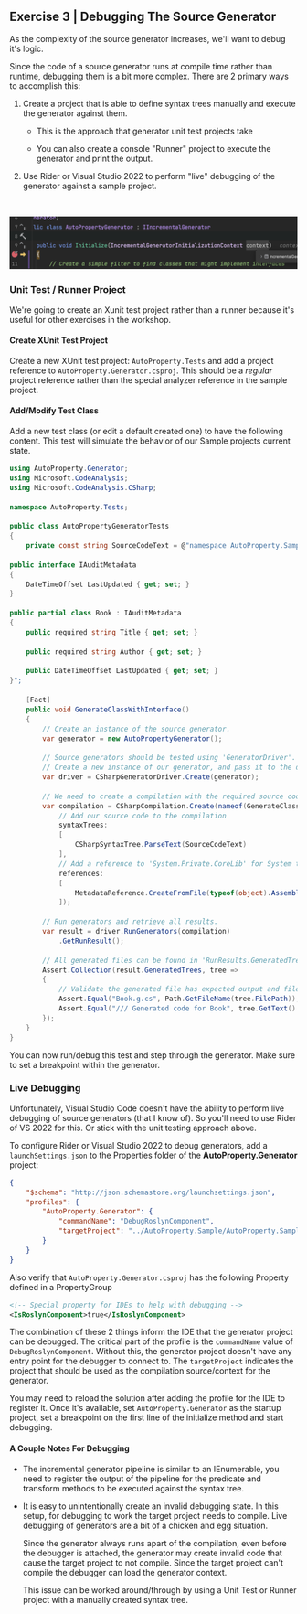 ## Exercise 3 | Debugging The Source Generator

As the complexity of the source generator increases, we'll want to debug
it's logic. 

Since the code of a source generator runs at compile time rather than runtime, debugging them is a bit more complex. There are 2 primary ways to accomplish this:

1) Create a project that is able to define syntax trees manually and execute the generator against them.

    - This is the approach that generator unit test projects take

    - You can also create a console "Runner" project to execute the generator and print the output.

2) Use Rider or Visual Studio 2022 to perform "live" debugging of the generator against a sample project.

<br />

![alt text](../images/debugger.png)

### Unit Test / Runner Project

We're going to create an Xunit test project rather than a runner because it's useful for other exercises in the workshop.

#### Create XUnit Test Project

Create a new XUnit test project: `AutoProperty.Tests` and add a project reference to `AutoProperty.Generator.csproj`. This should be a _regular_ project reference rather than the special analyzer reference in the sample project.

#### Add/Modify Test Class

Add a new test class (or edit a default created one) to have the following content. This test will simulate the behavior of our Sample projects current state.

```csharp
using AutoProperty.Generator;
using Microsoft.CodeAnalysis;
using Microsoft.CodeAnalysis.CSharp;

namespace AutoProperty.Tests;

public class AutoPropertyGeneratorTests
{
    private const string SourceCodeText = @"namespace AutoProperty.Sample;

public interface IAuditMetadata
{
    DateTimeOffset LastUpdated { get; set; }
}

public partial class Book : IAuditMetadata
{
    public required string Title { get; set; }

    public required string Author { get; set; }

    public DateTimeOffset LastUpdated { get; set; }
}";

    [Fact]
    public void GenerateClassWithInterface()
    {
        // Create an instance of the source generator.
        var generator = new AutoPropertyGenerator();

        // Source generators should be tested using 'GeneratorDriver'.
        // Create a new instance of our generator, and pass it to the driver
        var driver = CSharpGeneratorDriver.Create(generator);

        // We need to create a compilation with the required source code.
        var compilation = CSharpCompilation.Create(nameof(GenerateClassWithInterface),
            // Add our source code to the compilation
            syntaxTrees:
            [
                CSharpSyntaxTree.ParseText(SourceCodeText)
            ],
            // Add a reference to 'System.Private.CoreLib' for System types
            references:
            [
                MetadataReference.CreateFromFile(typeof(object).Assembly.Location)
            ]);

        // Run generators and retrieve all results.
        var result = driver.RunGenerators(compilation)
            .GetRunResult();

        // All generated files can be found in 'RunResults.GeneratedTrees'.
        Assert.Collection(result.GeneratedTrees, tree =>
        {
            // Validate the generated file has expected output and filename
            Assert.Equal("Book.g.cs", Path.GetFileName(tree.FilePath));
            Assert.Equal("/// Generated code for Book", tree.GetText().ToString());
        });
    }
}
```

You can now run/debug this test and step through the generator. Make sure to set a breakpoint within the generator.

### Live Debugging

Unfortunately, Visual Studio Code doesn't have the ability to perform live debugging of source generators (that I know of). So you'll need to use Rider of VS 2022 for this. Or stick with the unit testing approach above.

To configure Rider or Visual Studio 2022 to debug generators, add a `launchSettings.json` to the Properties folder of the **AutoProperty.Generator** project:

```json
{
	"$schema": "http://json.schemastore.org/launchsettings.json",
	"profiles": {
		"AutoProperty.Generator": {
			"commandName": "DebugRoslynComponent",
			"targetProject": "../AutoProperty.Sample/AutoProperty.Sample.csproj"
		}
	}
}
```

Also verify that `AutoProperty.Generator.csproj` has the following Property defined in a PropertyGroup

```xml
<!-- Special property for IDEs to help with debugging -->
<IsRoslynComponent>true</IsRoslynComponent>
```

The combination of these 2 things inform the IDE that the generator project can be debugged. The critical part of the profile is the `commandName` value of `DebugRoslynComponent`. Without this, the generator project doesn't have any entry point for the debugger to connect to. The `targetProject` indicates the project that should be used as the compilation source/context for the generator.

You may need to reload the solution after adding the profile for the IDE to register it. Once it's available, set `AutoProperty.Generator` as the startup project, set a breakpoint on the first line of the initialize method and start debugging.

#### A Couple Notes For Debugging

- The incremental generator pipeline is similar to an IEnumerable, you need to register the output of the pipeline for the predicate and transform methods to be executed against the syntax tree.

- It is easy to unintentionally create an invalid debugging state. In this setup, for debugging to work the target project needs to compile. Live debugging of generators are a bit of a chicken and egg situation.

    Since the generator always runs apart of the  compilation, even before the debugger is attached, the generator may create invalid code that cause the target project to not compile. Since the target project can't compile the debugger can load the generator context.

    This issue can be worked around/through by using a Unit Test or Runner project with a manually created syntax tree.